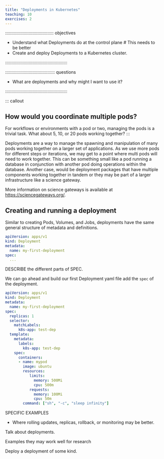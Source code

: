 ```yaml
---
title: "Deployments in Kubernetes"
teaching: 10
exercises: 2
---
```


::::::::::::::::::::::::::::::::::::::: objectives

- Understand what Deployments do at the control plane # This needs to be better
- Create and deploy Deployments to a Kubernetes cluster. 

::::::::::::::::::::::::::::::::::::::::::::::::::

:::::::::::::::::::::::::::::::::::::::: questions

- What are deployments and why might I want to use it?

::::::::::::::::::::::::::::::::::::::::::::::::::

::: callout
## How would you coordinate multiple pods?
For workflows or environments with a pod or two, managing the pods is a trivial task. What about 5, 10, or 20 pods working together? 
:::

Deployments are a way to manage the spawning and manipulation of many pods working together on a larger set of applications. 
As we use more pods for different steps or iterations, we may get to a point where multi pods will need to work together. This can be something small like a pod running a database in conjunction with another pod doing operations within the database. Another case, would be deployment packages that have multiple components working together in tandem or they may be part of a larger infrastructure like a science gateway. 

More information on science gateways is available at https://sciencegateways.org/. 

## Creating and running a deployment

Similar to creating Pods, Volumes, and Jobs, deployments have the same general structure of metadata and definitions. 

```yaml
apiVersion: apps/v1
kind: Deployment
metadata:
  name: my-first-deployment
spec:
  ...
```

DESCRIBE the different parts of SPEC. 

We can go ahead and build our first Deployment yaml file add the `spec` of the deployment.

```yaml
apiVersion: apps/v1
kind: Deployment
metadata:
  name: my-first-deployment
spec:
  replicas: 1
  selector:
    matchLabels:
      k8s-app: test-dep
  template:
    metadata:
      labels:
        k8s-app: test-dep
    spec:
      containers:
      - name: mypod
        image: ubuntu
        resources:
           limits:
             memory: 500Mi
             cpu: 500m
           requests:
             memory: 100Mi
             cpu: 50m
        command: ["sh", "-c", "sleep infinity"]
```

SPECIFIC EXAMPLES 
- Where rolling updates, replicas, rollback, or monitoring may be better. 

Talk about deployments. 

Examples they may work well for research

Deploy a deployment of some kind. 